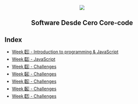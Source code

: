 <div align="center">
  <img src="https://uploads-ssl.webflow.com/5eb2f56932c3562feab232e3/5f73550d00249e7e96c9f3de_Logo.png">
</div>
<h2 align="center">Software Desde Cero Core-code</h2>

## Index
- [Week 1️⃣ - Introduction to programming & JavaScript](challenges/Week1)
- [Week 2️⃣ - JavaScript](challenges/Week2)
- [Week 3️⃣ - Challenges](challenges/Week3)
- [Week 4️⃣ - Challenges](challenges/Week4)
- [Week 5️⃣ - Challenges](challenges/Week5)
- [Week 6️⃣ - Challenges](challenges/Week6)
- [Week 7️⃣ - Challenges](challenges/Week7)
